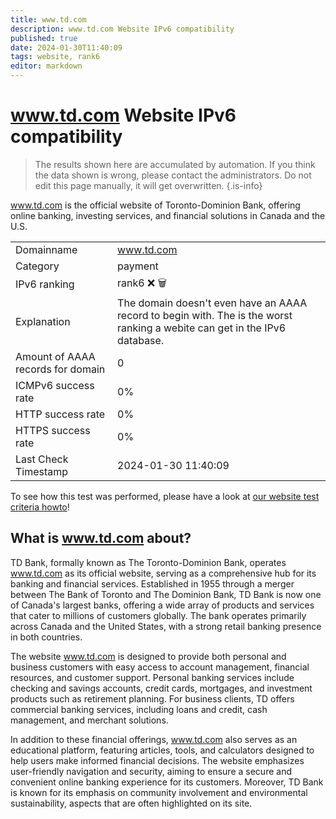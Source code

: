 ```yaml
---
title: www.td.com
description: www.td.com Website IPv6 compatibility
published: true
date: 2024-01-30T11:40:09
tags: website, rank6
editor: markdown
---
```


# www.td.com Website IPv6 compatibility

> The results shown here are accumulated by automation. If you think the data shown is wrong, please contact the administrators. 
> Do not edit this page manually, it will get overwritten.
{.is-info}

www.td.com is the official website of Toronto-Dominion Bank, offering online banking, investing services, and financial solutions in Canada and the U.S.


|   |   |
| - | - |
| Domainname | www.td.com
| Category | payment |
| IPv6 ranking | rank6 :x: :wastebasket: |
| Explanation | The domain doesn't even have an AAAA record to begin with. The is the worst ranking a webite can get in the IPv6 database. |
| Amount of AAAA records for domain | 0 |
| ICMPv6 success rate | 0%|
| HTTP success rate | 0% |
| HTTPS success rate | 0% |
| Last Check Timestamp | 2024-01-30 11:40:09 |

To see how this test was performed, please have a look at [our website test criteria howto](/howto/testcriteria/website)!


## What is www.td.com about?
TD Bank, formally known as The Toronto-Dominion Bank, operates www.td.com as its official website, serving as a comprehensive hub for its banking and financial services. Established in 1955 through a merger between The Bank of Toronto and The Dominion Bank, TD Bank is now one of Canada's largest banks, offering a wide array of products and services that cater to millions of customers globally. The bank operates primarily across Canada and the United States, with a strong retail banking presence in both countries.

The website www.td.com is designed to provide both personal and business customers with easy access to account management, financial resources, and customer support. Personal banking services include checking and savings accounts, credit cards, mortgages, and investment products such as retirement planning. For business clients, TD offers commercial banking services, including loans and credit, cash management, and merchant solutions.

In addition to these financial offerings, www.td.com also serves as an educational platform, featuring articles, tools, and calculators designed to help users make informed financial decisions. The website emphasizes user-friendly navigation and security, aiming to ensure a secure and convenient online banking experience for its customers. Moreover, TD Bank is known for its emphasis on community involvement and environmental sustainability, aspects that are often highlighted on its site.
